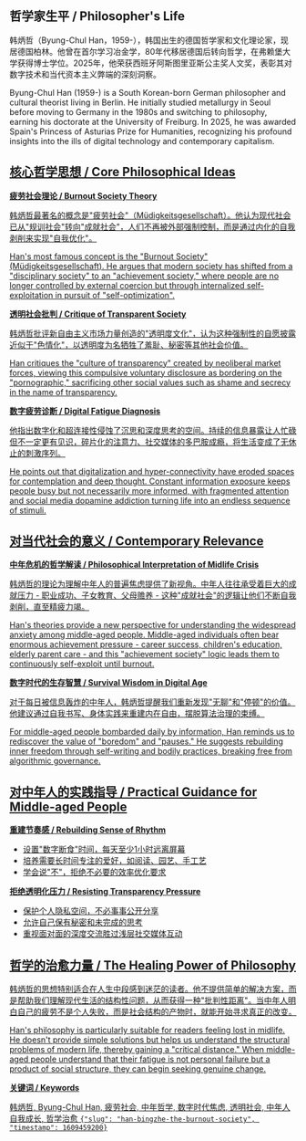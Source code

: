 

## **哲学家生平 / Philosopher's Life**

韩炳哲（Byung-Chul Han，1959-），韩国出生的德国哲学家和文化理论家，现居德国柏林。他曾在首尔学习冶金学，80年代移居德国后转向哲学，在弗赖堡大学获得博士学位。2025年，他荣获西班牙阿斯图里亚斯公主奖人文奖，表彰其对数字技术和当代资本主义弊端的深刻洞察。

Byung-Chul Han (1959-) is a South Korean-born German philosopher and cultural theorist living in Berlin. He initially studied metallurgy in Seoul before moving to Germany in the 1980s and switching to philosophy, earning his doctorate at the University of Freiburg. In 2025, he was awarded Spain's Princess of Asturias Prize for Humanities, recognizing his profound insights into the ills of digital technology and contemporary capitalism.

<ins/>

## **核心哲学思想 / Core Philosophical Ideas**

**疲劳社会理论 / Burnout Society Theory**

韩炳哲最著名的概念是"疲劳社会"（Müdigkeitsgesellschaft）。他认为现代社会已从"规训社会"转向"成就社会"，人们不再被外部强制控制，而是通过内化的自我剥削来实现"自我优化"。

Han's most famous concept is the "Burnout Society" (Müdigkeitsgesellschaft). He argues that modern society has shifted from a "disciplinary society" to an "achievement society," where people are no longer controlled by external coercion but through internalized self-exploitation in pursuit of "self-optimization".

**透明社会批判 / Critique of Transparent Society**

韩炳哲批评新自由主义市场力量创造的"透明度文化"，认为这种强制性的自愿披露近似于"色情化"，以透明度为名牺牲了羞耻、秘密等其他社会价值。

Han critiques the "culture of transparency" created by neoliberal market forces, viewing this compulsive voluntary disclosure as bordering on the "pornographic," sacrificing other social values such as shame and secrecy in the name of transparency.

**数字疲劳诊断 / Digital Fatigue Diagnosis**

他指出数字化和超连接性侵蚀了沉思和深度思考的空间。持续的信息暴露让人忙碌但不一定更有见识，碎片化的注意力、社交媒体的多巴胺成瘾，将生活变成了无休止的刺激序列。

He points out that digitalization and hyper-connectivity have eroded spaces for contemplation and deep thought. Constant information exposure keeps people busy but not necessarily more informed, with fragmented attention and social media dopamine addiction turning life into an endless sequence of stimuli.

## **对当代社会的意义 / Contemporary Relevance**

**中年危机的哲学解读 / Philosophical Interpretation of Midlife Crisis**

韩炳哲的理论为理解中年人的普遍焦虑提供了新视角。中年人往往承受着巨大的成就压力 - 职业成功、子女教育、父母赡养 - 这种"成就社会"的逻辑让他们不断自我剥削，直至精疲力竭。

Han's theories provide a new perspective for understanding the widespread anxiety among middle-aged people. Middle-aged individuals often bear enormous achievement pressure - career success, children's education, elderly parent care - and this "achievement society" logic leads them to continuously self-exploit until burnout.

**数字时代的生存智慧 / Survival Wisdom in Digital Age**

对于每日被信息轰炸的中年人，韩炳哲提醒我们重新发现"无聊"和"停顿"的价值。他建议通过自我书写、身体实践来重建内在自由，摆脱算法治理的束缚。

For middle-aged people bombarded daily by information, Han reminds us to rediscover the value of "boredom" and "pauses." He suggests rebuilding inner freedom through self-writing and bodily practices, breaking free from algorithmic governance.

## **对中年人的实践指导 / Practical Guidance for Middle-aged People**

**重建节奏感 / Rebuilding Sense of Rhythm**

- 设置"数字断食"时间，每天至少1小时远离屏幕
- 培养需要长时间专注的爱好，如阅读、园艺、手工艺
- 学会说"不"，拒绝不必要的效率优化要求

**拒绝透明化压力 / Resisting Transparency Pressure**

- 保护个人隐私空间，不必事事公开分享
- 允许自己保有秘密和未完成的思考
- 重视面对面的深度交流胜过浅层社交媒体互动

## **哲学的治愈力量 / The Healing Power of Philosophy**

韩炳哲的思想特别适合在人生中段感到迷茫的读者。他不提供简单的解决方案，而是帮助我们理解现代生活的结构性问题，从而获得一种"批判性距离"。当中年人明白自己的疲劳不是个人失败，而是社会结构的产物时，就能开始寻求真正的改变。

Han's philosophy is particularly suitable for readers feeling lost in midlife. He doesn't provide simple solutions but helps us understand the structural problems of modern life, thereby gaining a "critical distance." When middle-aged people understand that their fatigue is not personal failure but a product of social structure, they can begin seeking genuine change.


**关键词 / Keywords**

韩炳哲, Byung-Chul Han, 疲劳社会, 中年哲学, 数字时代焦虑, 透明社会, 中年人自我成长, 哲学治愈
`{"slug": "han-bingzhe-the-burnout-society", "timestamp": 1609459200}`